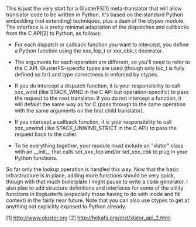 This is just the very start for a GlusterFS[1] meta-translator that will
allow translator code to be written in Python.  It's based on the standard
Python embedding (not extending) techniques, plus a dash of the ctypes module.
The interface is a pretty minimal adaptation of the dispatches and callbacks
from the C API[2] to Python, as follows:

* For each dispatch or callback function you want to intercept, you define a
  Python function using the xxx\_fop\_t or xxx\_cbk\_t decorator.

* The arguments for each operation are different, so you'll need to refer to
  the C API.  GlusterFS-specific types are used (though only loc\_t is fully
  defined so far) and type correctness is enforced by ctypes.

* If you do intercept a dispatch function, it is your responsibility to call
  xxx\_wind (like STACK\_WIND in the C API but operation-specific) to pass
  the request to the next translator.  If you do not intercept a function, it
  will default the same way as for C (pass through to the same operation with
  the same arguments on the first child translator).

* If you intercept a callback function, it is your responsibility to call
  xxx\_unwind (like STACK\_UNWIND\_STRICT in the C API) to pass the request back
  to the caller.

* To tie everything together, your module must include an "xlator" class with
  an \_\_init\_\_ that calls set\_xxx\_fop and/or set\_xxx\_cbk to plug in your
  Python functions.

So far only the lookup operation is handled this way.  Now that the basic
infrastructure is in place, adding more functions should be very quick, though
with that much boilerplate I might pause to write a code generator.  I also
plan to add structure definitions and interfaces for some of the utility
functions in libglusterfs (especially those having to do with inode and fd
context) in the fairly near future.  Note that you can also use ctypes to get
at anything not explicitly exposed to Python already.

[1] http://www.gluster.org
[2] http://hekafs.org/dist/xlator_api_2.html
